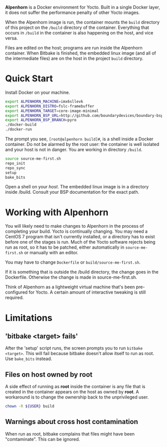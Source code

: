 **Alpenhorn** is a Docker environment for Yocto.  Built in a single Docker layer, it does not suffer the
performance penalty of other Yocto images.

When the Alpenhorn image is run, the container mounts the `build` directory of this project
on the `/build` directory of the container.  Everything that occurs in `/build` in the container is
also happening on the host, and vice versa.

Files are edited on the host; programs are run inside the Alpenhorn container.  When Bitbake is
finished, the embedded linux image (and all of the intermediate files) are on the host in the
project `build` directory.

# Quick Start
Install Docker on your machine.

```bash
export ALPENHORN_MACHINE=imx6sllevk
export ALPENHORN_DISTRO=fslc-framebuffer
export ALPENHORN_TARGET=core-image-minimal
export ALPENHORN_BSP_URL=http://github.com/boundarydevices/boundary-bsp-platform
export ALPENHORN_BSP_BRANCH=pyro
./docker-build
./docker-run
```
The prompt you see, `[root@alpenhorn build]#`, is a shell inside a Docker container. Do not be alarmed by the root
user: the container is well isolated and your host is not in danger. You are working in directory `/build`.

```bash
source source-me-first.sh
repo_init
repo_sync
setup
bake_bits
```

Open a shell on your *host*. The embedded linux image is in a directory inside *<alpenhorn-dir>*/build.  Consult
your BSP documentation for the exact path.

# Working with Alpenhorn
You will likely need to make changes to Alpenhorn in the process of completing your build.
Yocto is continually changing.  You may need a CentOS 7 program that isn't currently installed,
or a directory has to exist before one of the stages is run.  Much of the Yocto software
rejects being run as root, so it has to be patched, either automatically in `source-me-first.sh` 
or manually with an editor.  

You may have to change `Dockerfile` or `build/source-me-first.sh`.

If it is something that is outside the /build directory, the change goes in the Dockerfile.
Otherwise the change is made in source-me-first.sh.

Think of Alpenhorn as a lightweight virtual machine that's been pre-configured for Yocto.
A certain amount of interactive tweaking is still required.

# Limitations
## 'bitbake \<target> fails'
After the 'setup' script runs, the screen prompts you to run `bitbake <target>`. This will fail
because bitbake doesn't allow itself to run as root.  Use `bake_bits` instead.

## Files on host owned by root
A side effect of running as **root** inside the container is any file that is created in the container
appears on the host as owned by **root**.  A workaround is to change the ownership back to the unprivileged
user.

```bash
chown -R ${USER} build
```

## Warnings about cross host contamination
When run as root, bitbake complains that files might have been "comtaminate". This can be ignored.

